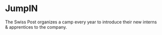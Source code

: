 # JumpIN

The Swiss Post organizes a camp every year to introduce their new interns & apprentices to the company.
